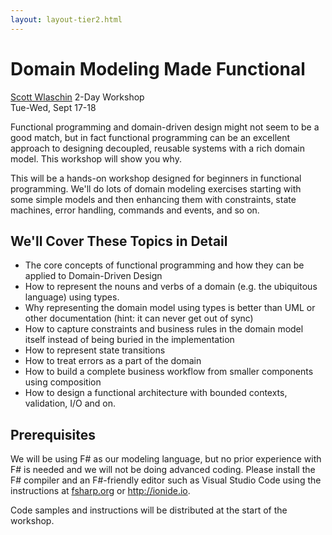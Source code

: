 ```yaml
---
layout: layout-tier2.html
---
```

<div class="container section workshop-page">
    <!-- begin workshop element -->
    <div class="row">
      <div class="col-xs-12 col-sm-2">
            <div class="speaker-container">
                <a href="../speakers/scott-wlaschin.html"><div class="speaker-img scott-wlaschin keep-color"></div></a>
                </div>
            </div>
        <div class="col-xs-12 col-sm-10 workshop-list"> 
            <h1 class="section-header">Domain Modeling Made Functional</h1>
            <span class="workshops--speaker-name"><a href="../speakers/scott-wlaschin.html">Scott Wlaschin</a></span>
            <span class="workshops--duration">2-Day Workshop<br>Tue-Wed, Sept 17-18</span>
            <!--<a class="btn get-ticket-btn" href="https://ti.to/eddd/explore-ddd-2019">GET YOUR TICKET</a>-->
            <div class="spacer"></div>
            <p>Functional programming and domain-driven design might not seem to be a good match, but in fact functional programming can be an excellent approach to designing decoupled, reusable systems with a rich domain model. This workshop will show you why.</p>
            <p>This will be a hands-on workshop designed for beginners in functional programming. We'll do lots of domain modeling exercises starting with some simple models and then enhancing them with constraints, state machines, error handling, commands and events, and so on.</p>
            <h2 class="speaker-subheader">We'll Cover These Topics in Detail</h2>
            <ul>
                <li>The core concepts of functional programming and how they can be applied to Domain-Driven Design</li>
                <li>How to represent the nouns and verbs of a domain (e.g. the ubiquitous language) using types.</li>
                <li>Why representing the domain model using types is better than UML or other documentation (hint: it can never get out of sync)</li>
                <li>How to capture constraints and business rules in the domain model itself instead of being buried in the implementation</li>
                <li>How to represent state transitions</li> 
                <li>How to treat errors as a part of the domain</li> 
                <li>How to build a complete business workflow from smaller components using composition</li>
                <li>How to design a functional architecture with bounded contexts, validation, I/O and on.</li>
            </ul>
            <h2 class="speaker-subheader">Prerequisites</h2>
            <p>We will be using F# as our modeling language, but no prior experience with F# is needed and we will not be doing advanced coding. Please install the F# compiler and an F#-friendly editor such as Visual Studio Code using the instructions at <a href="https://fsharp.org/">fsharp.org</a> or <a href="http://ionide.io">http://ionide.io</a>.</p>
            <p>Code samples and instructions will be distributed at the start of the workshop.</p>
            <!--<div class="col-xs-12" align="center">
                <a class="btn get-ticket-btn" href="https://ti.to/eddd/explore-ddd-2019">GET YOUR TICKET</a>
            </div>-->
            </div>
        </div>
    </div>
</div> <!-- container -->